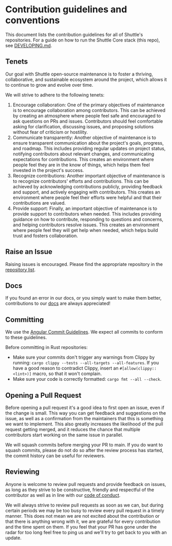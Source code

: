 # Contribution guidelines and conventions

This document lists the contribution guidelines for all of Shuttle's repositories.
For a guide on how to run the Shuttle Core stack (this repo), see [DEVELOPING.md](./DEVELOPING.md).

## Tenets

Our goal with Shuttle open-source maintenance is to foster a thriving, collaborative, and sustainable ecosystem around the project, which allows it to continue to grow and evolve over time.

We will strive to adhere to the following tenets:

1. Encourage collaboration: One of the primary objectives of maintenance is to encourage collaboration among contributors. This can be achieved by creating an atmosphere where people feel safe and encouraged to ask questions on PRs and issues. Contributors should feel comfortable asking for clarification, discussing issues, and proposing solutions without fear of criticism or hostility.
2. Communicate transparently: Another objective of maintenance is to ensure transparent communication about the project's goals, progress, and roadmap. This includes providing regular updates on project status, notifying contributors about relevant changes, and communicating expectations for contributions. This creates an environment where people feel they are in the know of things, which helps them feel invested in the project's success.
3. Recognize contributions: Another important objective of maintenance is to recognize contributors' efforts and contributions. This can be achieved by acknowledging contributions publicly, providing feedback and support, and actively engaging with contributors. This creates an environment where people feel their efforts were helpful and that their contributions are valued.
4. Provide support: Finally, an important objective of maintenance is to provide support to contributors when needed. This includes providing guidance on how to contribute, responding to questions and concerns, and helping contributors resolve issues. This creates an environment where people feel they will get help when needed, which helps build trust and fosters collaboration.

## Raise an Issue

Raising issues is encouraged. Please find the appropriate repository in the [repository list](./README.md).

## Docs

If you found an error in our docs, or you simply want to make them better, contributions to our [docs](https://github.com/shuttle-hq/shuttle-docs)
are always appreciated!

## Committing

We use the [Angular Commit Guidelines](https://github.com/angular/angular/blob/master/CONTRIBUTING.md#commit). We expect all commits to conform to these guidelines.

Before committing in Rust repositories:

- Make sure your commits don't trigger any warnings from Clippy by running: `cargo clippy --tests --all-targets --all-features`. If you have a good reason to contradict Clippy, insert an `#[allow(clippy::<lint>)]` macro, so that it won't complain.
- Make sure your code is correctly formatted: `cargo fmt --all --check`.

## Opening a Pull Request

Before opening a pull request it's a good idea to first open an issue, even if the change is small.
This way you can get feedback and suggestions on the issue, as well as a confirmation from the maintainers that this is something we want to implement.
This also greatly increases the likelihood of the pull request getting merged, and it reduces the chance that multiple contributors start working on the same issue in parallel.

We will squash commits before merging your PR to main. If you do want to squash commits, please do not do so
after the review process has started, the commit history can be useful for reviewers.

## Reviewing

Anyone is welcome to review pull requests and provide feedback on issues, as long as they strive to be constructive,
friendly and respectful of the contributor as well as in line with our [code of conduct](CODE_OF_CONDUCT.md).

We will always strive to review pull requests as soon as we can, but during certain periods we may be too busy to
review every pull request in a timely manner. This does not mean we are not excited about the contribution or that
there is anything wrong with it, we are grateful for every contribution and the time spent on them. If you feel that
your PR has gone under the radar for too long feel free to ping us and we'll try to get back to you with an update.
